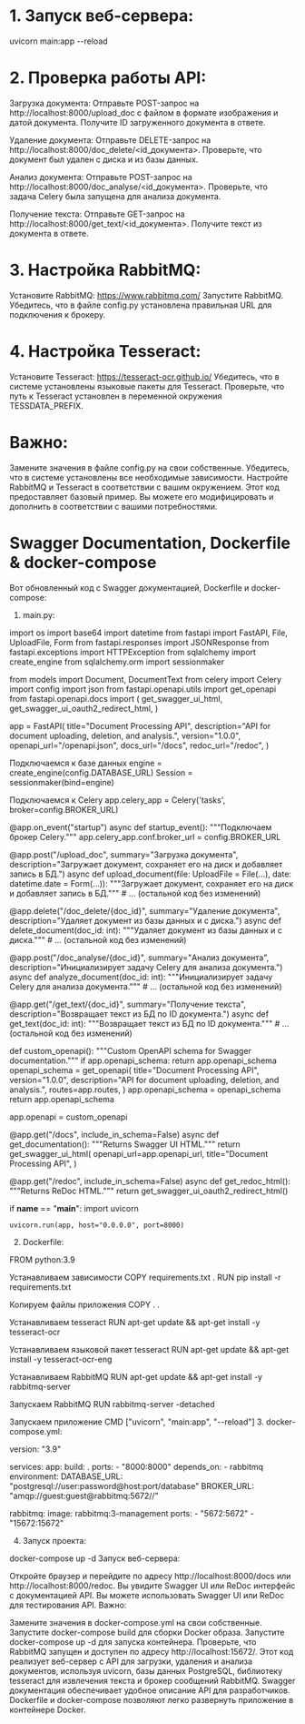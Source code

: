 # 1. Запуск веб-сервера:

uvicorn main:app --reload

# 2. Проверка работы API:

Загрузка документа:
Отправьте POST-запрос на http://localhost:8000/upload_doc с файлом в формате изображения и датой документа.
Получите ID загруженного документа в ответе.

Удаление документа:
Отправьте DELETE-запрос на http://localhost:8000/doc_delete/<id_документа>.
Проверьте, что документ был удален с диска и из базы данных.

Анализ документа:
Отправьте POST-запрос на http://localhost:8000/doc_analyse/<id_документа>.
Проверьте, что задача Celery была запущена для анализа документа.

Получение текста:
Отправьте GET-запрос на http://localhost:8000/get_text/<id_документа>.
Получите текст из документа в ответе.

# 3. Настройка RabbitMQ:

Установите RabbitMQ: https://www.rabbitmq.com/
Запустите RabbitMQ.
Убедитесь, что в файле config.py установлена правильная URL для подключения к брокеру.

# 4. Настройка Tesseract:

Установите Tesseract: https://tesseract-ocr.github.io/
Убедитесь, что в системе установлены языковые пакеты для Tesseract.
Проверьте, что путь к Tesseract установлен в переменной окружения TESSDATA_PREFIX.


# Важно:

Замените значения в файле config.py на свои собственные.
Убедитесь, что в системе установлены все необходимые зависимости.
Настройте RabbitMQ и Tesseract в соответствии с вашим окружением.
Этот код предоставляет базовый пример. Вы можете его модифицировать и дополнить в соответствии с вашими потребностями.


#
#
# Swagger Documentation, Dockerfile & docker-compose
Вот обновленный код с Swagger документацией, Dockerfile и docker-compose:

1. main.py:

import os
import base64
import datetime
from fastapi import FastAPI, File, UploadFile, Form
from fastapi.responses import JSONResponse
from fastapi.exceptions import HTTPException
from sqlalchemy import create_engine
from sqlalchemy.orm import sessionmaker

from models import Document, DocumentText
from celery import Celery
import config
import json
from fastapi.openapi.utils import get_openapi
from fastapi.openapi.docs import (
    get_swagger_ui_html,
    get_swagger_ui_oauth2_redirect_html,
)

app = FastAPI(
    title="Document Processing API",
    description="API for document uploading, deletion, and analysis.",
    version="1.0.0",
    openapi_url="/openapi.json",
    docs_url="/docs",
    redoc_url="/redoc",
)

Подключаемся к базе данных
engine = create_engine(config.DATABASE_URL)
Session = sessionmaker(bind=engine)

Подключаемся к Celery
app.celery_app = Celery('tasks', broker=config.BROKER_URL)

@app.on_event("startup")
async def startup_event():
    """Подключаем брокер Celery."""
    app.celery_app.conf.broker_url = config.BROKER_URL

@app.post("/upload_doc", summary="Загрузка документа", description="Загружает документ, сохраняет его на диск и добавляет запись в БД.")
async def upload_document(file: UploadFile = File(...), date: datetime.date = Form(...)):
    """Загружает документ, сохраняет его на диск и добавляет запись в БД."""
    # ... (остальной код без изменений)

@app.delete("/doc_delete/{doc_id}", summary="Удаление документа", description="Удаляет документ из базы данных и с диска.")
async def delete_document(doc_id: int):
    """Удаляет документ из базы данных и с диска."""
    # ... (остальной код без изменений)

@app.post("/doc_analyse/{doc_id}", summary="Анализ документа", description="Инициализирует задачу Celery для анализа документа.")
async def analyze_document(doc_id: int):
    """Инициализирует задачу Celery для анализа документа."""
    # ... (остальной код без изменений)

@app.get("/get_text/{doc_id}", summary="Получение текста", description="Возвращает текст из БД по ID документа.")
async def get_text(doc_id: int):
    """Возвращает текст из БД по ID документа."""
    # ... (остальной код без изменений)

def custom_openapi():
    """Custom OpenAPI schema for Swagger documentation."""
    if app.openapi_schema:
        return app.openapi_schema
    openapi_schema = get_openapi(
        title="Document Processing API",
        version="1.0.0",
        description="API for document uploading, deletion, and analysis.",
        routes=app.routes,
    )
    app.openapi_schema = openapi_schema
    return app.openapi_schema

app.openapi = custom_openapi

@app.get("/docs", include_in_schema=False)
async def get_documentation():
    """Returns Swagger UI HTML."""
    return get_swagger_ui_html(
        openapi_url=app.openapi_url,
        title="Document Processing API",
    )

@app.get("/redoc", include_in_schema=False)
async def get_redoc_html():
    """Returns ReDoc HTML."""
    return get_swagger_ui_oauth2_redirect_html()

if __name__ == "__main__":
    import uvicorn

    uvicorn.run(app, host="0.0.0.0", port=8000)

2. Dockerfile:

FROM python:3.9

Устанавливаем зависимости
COPY requirements.txt .
RUN pip install -r requirements.txt

Копируем файлы приложения
COPY . .

Устанавливаем tesseract
RUN apt-get update && apt-get install -y tesseract-ocr

Устанавливаем языковой пакет tesseract
RUN apt-get update && apt-get install -y tesseract-ocr-eng

Устанавливаем RabbitMQ
RUN apt-get update && apt-get install -y rabbitmq-server

Запускаем RabbitMQ
RUN rabbitmq-server -detached

Запускаем приложение
CMD ["uvicorn", "main:app", "--reload"]
3. docker-compose.yml:

version: "3.9"

services:
  app:
    build: .
    ports:
      - "8000:8000"
    depends_on:
      - rabbitmq
    environment:
      DATABASE_URL: "postgresql://user:password@host:port/database"
      BROKER_URL: "amqp://guest:guest@rabbitmq:5672//"

  rabbitmq:
    image: rabbitmq:3-management
    ports:
      - "5672:5672"
      - "15672:15672"

4. Запуск проекта:

docker-compose up -d
Запуск веб-сервера:

Откройте браузер и перейдите по адресу http://localhost:8000/docs или http://localhost:8000/redoc.
Вы увидите Swagger UI или ReDoc интерфейс с документацией API.
Вы можете использовать Swagger UI или ReDoc для тестирования API.
Важно:

Замените значения в docker-compose.yml на свои собственные.
Запустите docker-compose build для сборки Docker образа.
Запустите docker-compose up -d для запуска контейнера.
Проверьте, что RabbitMQ запущен и доступен по адресу http://localhost:15672/.
Этот код реализует веб-сервер с API для загрузки, удаления и анализа документов, используя uvicorn, базы данных PostgreSQL, библиотеку tesseract для извлечения текста и брокер сообщений RabbitMQ. Swagger документация обеспечивает удобное описание API для разработчиков. Dockerfile и docker-compose позволяют легко развернуть приложение в контейнере Docker.
